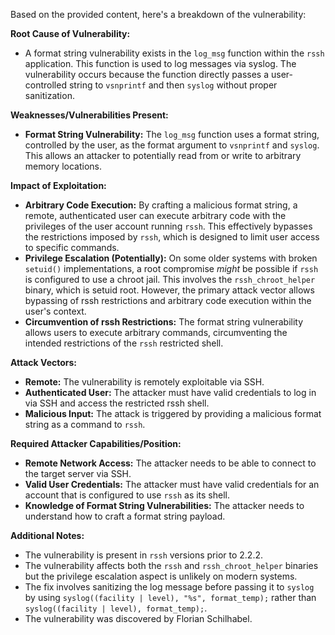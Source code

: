 Based on the provided content, here's a breakdown of the vulnerability:

**Root Cause of Vulnerability:**
- A format string vulnerability exists in the `log_msg` function within the `rssh` application. This function is used to log messages via syslog. The vulnerability occurs because the function directly passes a user-controlled string to `vsnprintf` and then `syslog` without proper sanitization.

**Weaknesses/Vulnerabilities Present:**
- **Format String Vulnerability:** The `log_msg` function uses a format string, controlled by the user, as the format argument to `vsnprintf` and `syslog`. This allows an attacker to potentially read from or write to arbitrary memory locations.

**Impact of Exploitation:**
- **Arbitrary Code Execution:** By crafting a malicious format string, a remote, authenticated user can execute arbitrary code with the privileges of the user account running `rssh`. This effectively bypasses the restrictions imposed by `rssh`, which is designed to limit user access to specific commands.
- **Privilege Escalation (Potentially):** On some older systems with broken `setuid()` implementations, a root compromise *might* be possible if `rssh` is configured to use a chroot jail. This involves the `rssh_chroot_helper` binary, which is setuid root. However, the primary attack vector allows bypassing of rssh restrictions and arbitrary code execution within the user's context.
- **Circumvention of rssh Restrictions:** The format string vulnerability allows users to execute arbitrary commands, circumventing the intended restrictions of the `rssh` restricted shell.

**Attack Vectors:**
- **Remote:** The vulnerability is remotely exploitable via SSH.
- **Authenticated User:** The attacker must have valid credentials to log in via SSH and access the restricted rssh shell.
- **Malicious Input:** The attack is triggered by providing a malicious format string as a command to `rssh`.

**Required Attacker Capabilities/Position:**
- **Remote Network Access:** The attacker needs to be able to connect to the target server via SSH.
- **Valid User Credentials:** The attacker must have valid credentials for an account that is configured to use `rssh` as its shell.
- **Knowledge of Format String Vulnerabilities:** The attacker needs to understand how to craft a format string payload.

**Additional Notes:**
- The vulnerability is present in `rssh` versions prior to 2.2.2.
- The vulnerability affects both the `rssh` and `rssh_chroot_helper` binaries but the privilege escalation aspect is unlikely on modern systems.
- The fix involves sanitizing the log message before passing it to `syslog` by using `syslog((facility | level), "%s", format_temp);` rather than `syslog((facility | level), format_temp);`.
- The vulnerability was discovered by Florian Schilhabel.